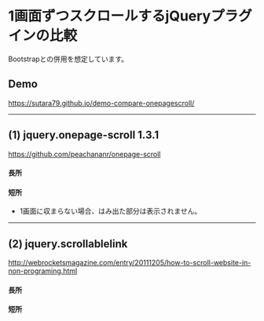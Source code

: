 # 1画面ずつスクロールするjQueryプラグインの比較

Bootstrapとの併用を想定しています。

## Demo
https://sutara79.github.io/demo-compare-onepagescroll/

- - -
## (1) jquery.onepage-scroll 1.3.1
https://github.com/peachananr/onepage-scroll

#### 長所

#### 短所
- 1画面に収まらない場合、はみ出た部分は表示されません。

- - -
## (2) jquery.scrollablelink
http://webrocketsmagazine.com/entry/20111205/how-to-scroll-website-in-non-programing.html

#### 長所

#### 短所
